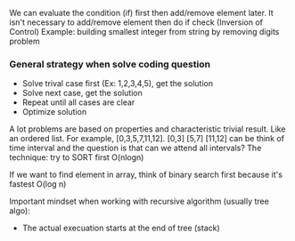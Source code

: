 We can evaluate the condition (if) first then add/remove element later. It isn't necessary to add/remove element then do if check (Inversion of Control) 
Example: building smallest integer from string  by removing digits problem

### General strategy when solve coding question
 - Solve trival case first (Ex: 1,2,3,4,5), get the solution
 - Solve next case, get the solution
 - Repeat until all cases are clear
 - Optimize solution 

A lot problems are based on properties and characteristic trivial result. Like an ordered list. For example, [0,3,5,7,11,12]. [0,3] [5,7] [11,12] can be think of time interval and the question is that can we attend all intervals? The technique: try to SORT first O(nlogn)

If we want to find element in array, think of binary search first because it's fastest O(log n)

Important mindset when working with recursive algorithm (usually tree algo):
- The actual execuation starts at the end of tree (stack)